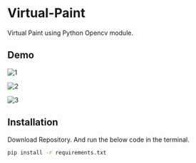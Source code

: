 # Virtual-Paint

Virtual Paint using Python Opencv module.

## Demo

![1](https://user-images.githubusercontent.com/86045918/128160099-f9f2696e-dcb9-41c3-ae62-2ce65fd1224e.jpeg)

![2](https://user-images.githubusercontent.com/86045918/128160114-4524a0c8-4bb0-43ee-8c4c-b25b1e88bfd2.jpeg)

![3](https://user-images.githubusercontent.com/86045918/128160127-114f6397-04d1-4454-87a3-936bcbf9651f.jpeg)

## Installation

Download Repository. And run the below code in the terminal.

```bash
pip install -r requirements.txt
```
